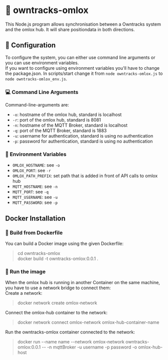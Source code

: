 # :round_pushpin: owntracks-omlox
This Node.js program allows synchronisation between a Owntracks system and the omlox hub. It will share positiondata in both directions.

## :wrench: Configuration

To configure the system, you can either use command line arguments or you can use environment variables.  
If you want to configure using environment variables you'll have to change the package.json. In scripts/start change it from `node owntracks-omlox.js` to `node owntracks-omlox_env.js`.

### :computer: Command Line Arguments

Command-line-arguments are:  
* `-o`: hostname of the omlox hub, standard is localhost  
* `-r`: port of the omlox hub, standard is 8081  
* `-n`: hostname of the MQTT Broker, standard is localhost
* `-q`: port of the MQTT Broker, standard is 1883  
* `-u`: username for authentication, standard is using no authentication  
* `-p`: password for authentication, standard is using no authentication  


### :mount_fuji: Environment Variables
* `OMLOX_HOSTNAME`: see `-o`  
* `OMLOX_PORT`: see `-r`  
* `OMLOX_PATH_PREFIX`: set path that is added in front of API calls to omlox hub
* `MQTT_HOSTNAME`: see `-n`  
* `MQTT_PORT`: see `-q`  
* `MQTT_USERNAME`: see `-u`  
* `MQTT_PASSWORD`: see `-p`  


## Docker Installation
### :construction: Build from Dockerfile
You can build a Docker image using the given Dockerfile:  
>cd owntracks-omlox  
>docker build -t owntracks-omlox:0.0.1 .  

### :rocket: Run the image
When the omlox hub is running in another Container on the same machine, you have to use a network bridge to connect them:  
Create a network:  
>docker network create omlox-network  

Connect the omlox-hub container to the network:  
>docker network connect omlox-network omlox-hub-container-name  

Run the owntracks-omlox container connected to the network:  
>docker run --name name --network omlox-network owntracks-omlox:0.0.1 -- -n mqttBroker -u username -p password -o omlox-hub-host
